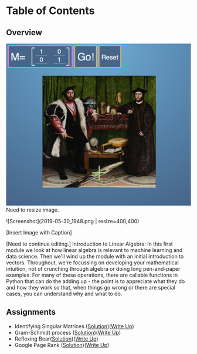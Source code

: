 # Table of Contents
## Overview

![Screenshot](2019-05-30_1948.png) Need to resize image.

![Screenshot](2019-05-30_1948.png | resize=400,400)

[Insert Image with Caption]

[Need to continue editing.] Introduction to Linear Algebra: In this first module we look at how linear algebra is relevant to machine learning and data science. Then we'll wind up the module with an initial introduction to vectors. Throughout, we're focussing on developing your mathematical intuition, not of crunching through algebra or doing long pen-and-paper examples. For many of these operations, there are callable functions in Python that can do the adding up - the point is to appreciate what they do and how they work so that, when things go wrong or there are special cases, you can understand why and what to do.        




## Assignments
- Identifying Singular Matrices ([Solution](https://github.com/jessxphil/mathematics-of-machine-learning-linear-algebra/blob/master/assignment-1/id-singular-matrices.ipynb))([Write Up](https://medium.com/@jessxphil))
- Gram-Schmidt process ([Solution](https://github.com/jessxphil/mathematics-of-machine-learning-linear-algebra/blob/master/assignment-2/gram-schmidt-process.ipynb))([Write Up](https://medium.com/@jessxphil))
- Reflexing Bear([Solution](https://github.com/jessxphil/mathematics-of-machine-learning-linear-algebra/blob/master/assignment-3/reflecting-bear.ipynb))([Write Up](https://medium.com/@jessxphil))
- Google Page Rank ([Solution](https://github.com/jessxphil/mathematics-of-machine-learning-linear-algebra/tree/master/assignment-4))([Write Up](https://medium.com/@jessxphil))  
